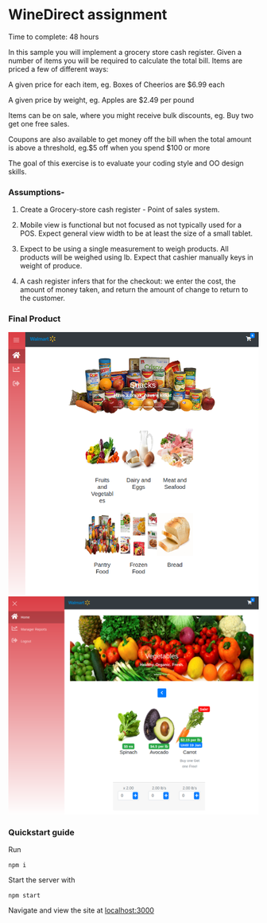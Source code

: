 # WineDirect assignment

Time to complete: 48 hours

In this sample you will implement a grocery store cash register. Given a number of items you will be required to calculate the total bill. Items are priced a few of different ways:

A given price for each item, eg. Boxes of Cheerios are $6.99 each

A given price by weight, eg. Apples are $2.49 per pound

Items can be on sale, where you might receive bulk discounts, eg. Buy two get one free sales.

Coupons are also available to get money off the bill when the total amount is above a threshold, eg.$5 off when you spend $100 or more

The goal of this exercise is to evaluate your coding style and OO design skills. 


### Assumptions-

1. Create a Grocery-store cash register - Point of sales system.

2. Mobile view is functional but not focused as not typically used for a POS. Expect general view width to be at least the size of a small tablet.

3. Expect to be using a single measurement to weigh products. All products will be weighed using lb. Expect that cashier manually keys in weight of produce.

4. A cash register infers that for the checkout: we enter the cost, the amount of money taken, and return the amount of change to return to the customer.

### Final Product
![home-page](./public/home-page.png)
![veggie-page](./public/veggie-page.png)

### Quickstart guide

Run 

```
npm i
```
Start the server with 
```
npm start
```
Navigate and view the site at [localhost:3000](localhost:3000)